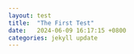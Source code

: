 ```yaml
---
layout: test
title:  "The First Test"
date:   2024-06-09 16:17:15 +0800
categories: jekyll update
---
```

